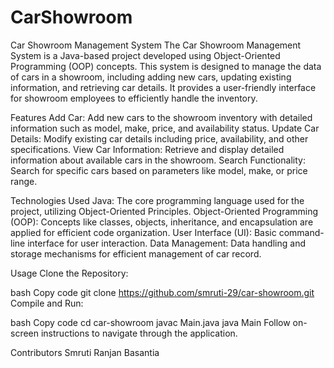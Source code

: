 # CarShowroom
Car Showroom Management System
The Car Showroom Management System is a Java-based project developed using Object-Oriented Programming (OOP) concepts.
This system is designed to manage the data of cars in a showroom, including adding new cars, updating existing information, and retrieving car details. It provides a user-friendly interface for showroom employees to efficiently handle the inventory.

Features
Add Car: Add new cars to the showroom inventory with detailed information such as model, make, price, and availability status.
Update Car Details: Modify existing car details including price, availability, and other specifications.
View Car Information: Retrieve and display detailed information about available cars in the showroom.
Search Functionality: Search for specific cars based on parameters like model, make, or price range.
 
Technologies Used
Java: The core programming language used for the project, utilizing Object-Oriented Principles.
Object-Oriented Programming (OOP): Concepts like classes, objects, inheritance, and encapsulation are applied for efficient code organization.
User Interface (UI): Basic command-line interface for user interaction.
Data Management: Data handling and storage mechanisms for efficient management of car record.

Usage
Clone the Repository:

bash
Copy code
git clone https://github.com/smruti-29/car-showroom.git
Compile and Run:

bash
Copy code
cd car-showroom
javac Main.java
java Main
Follow on-screen instructions to navigate through the application.

Contributors
Smruti Ranjan Basantia
